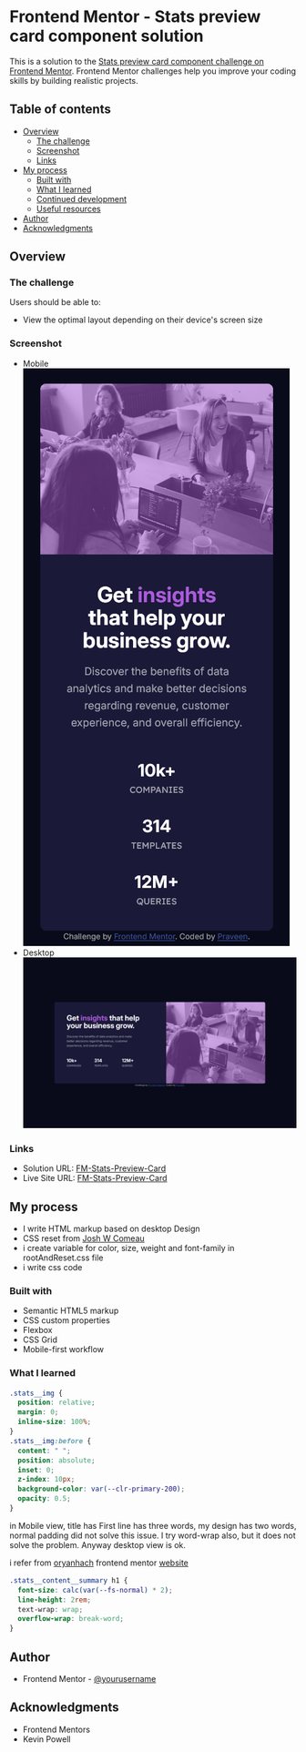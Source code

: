 # Frontend Mentor - Stats preview card component solution

This is a solution to the [Stats preview card component challenge on Frontend Mentor](https://www.frontendmentor.io/challenges/stats-preview-card-component-8JqbgoU62). Frontend Mentor challenges help you improve your coding skills by building realistic projects.

## Table of contents

- [Overview](#overview)
  - [The challenge](#the-challenge)
  - [Screenshot](#screenshot)
  - [Links](#links)
- [My process](#my-process)
  - [Built with](#built-with)
  - [What I learned](#what-i-learned)
  - [Continued development](#continued-development)
  - [Useful resources](#useful-resources)
- [Author](#author)
- [Acknowledgments](#acknowledgments)

## Overview

### The challenge

Users should be able to:

- View the optimal layout depending on their device's screen size

### Screenshot

- Mobile
  ![](./solvedScreenshot/Screenshot%202025-04-06%20at%2021-39-26%20Frontend%20Mentor%20Stats%20preview%20card%20component.png)
- Desktop
  ![](./solvedScreenshot/Screenshot%202025-04-06%20at%2021-39-50%20Frontend%20Mentor%20Stats%20preview%20card%20component.png)

### Links

- Solution URL: [FM-Stats-Preview-Card](https://github.com/Praveen-BE/FM-Stats-Preview-Card)
- Live Site URL: [FM-Stats-Preview-Card](https://praveen-be.github.io/FM-Stats-Preview-Card/)

## My process

- I write HTML markup based on desktop Design
- CSS reset from [Josh W Comeau](https://www.joshwcomeau.com/css/custom-css-reset/)
- i create variable for color, size, weight and font-family in rootAndReset.css file
- i write css code

### Built with

- Semantic HTML5 markup
- CSS custom properties
- Flexbox
- CSS Grid
- Mobile-first workflow

### What I learned

```css
.stats__img {
  position: relative;
  margin: 0;
  inline-size: 100%;
}
.stats__img:before {
  content: " ";
  position: absolute;
  inset: 0;
  z-index: 10px;
  background-color: var(--clr-primary-200);
  opacity: 0.5;
}
```

in Mobile view, title has First line has three words, my design has two words, normal padding did not solve this issue. I try word-wrap also, but it does not solve the problem. Anyway desktop view is ok.

i refer from [oryanhach](https://www.frontendmentor.io/profile/oryanhach) frontend mentor [website](https://oryanhach.github.io/stats-preview-card-component/)

```css
.stats__content__summary h1 {
  font-size: calc(var(--fs-normal) * 2);
  line-height: 2rem;
  text-wrap: wrap;
  overflow-wrap: break-word;
}
```

## Author

<!-- - Website - [Add your name here](https://www.your-site.com) -->

- Frontend Mentor - [@yourusername](https://www.frontendmentor.io/profile/Praveen-BE)
<!-- - Twitter - [@yourusername](https://www.twitter.com/yourusername) -->

## Acknowledgments

- Frontend Mentors
- Kevin Powell
